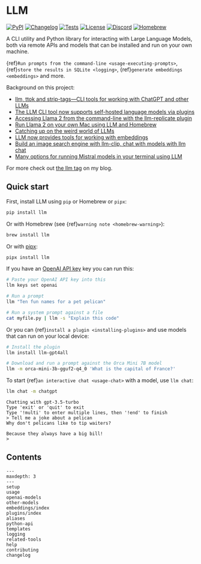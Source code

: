 # LLM

[![PyPI](https://img.shields.io/pypi/v/llm.svg)](https://pypi.org/project/llm/)
[![Changelog](https://img.shields.io/github/v/release/simonw/llm?include_prereleases&label=changelog)](https://llm.datasette.io/en/stable/changelog.html)
[![Tests](https://github.com/simonw/llm/workflows/Test/badge.svg)](https://github.com/simonw/llm/actions?query=workflow%3ATest)
[![License](https://img.shields.io/badge/license-Apache%202.0-blue.svg)](https://github.com/simonw/llm/blob/main/LICENSE)
[![Discord](https://img.shields.io/discord/823971286308356157?label=discord)](https://datasette.io/discord-llm)
[![Homebrew](https://img.shields.io/homebrew/installs/dy/llm?color=yellow&label=homebrew&logo=homebrew)](https://formulae.brew.sh/formula/llm)

A CLI utility and Python library for interacting with Large Language Models, both via remote APIs and models that can be installed and run on your own machine.

{ref}`Run prompts from the command-line <usage-executing-prompts>`, {ref}`store the results in SQLite <logging>`, {ref}`generate embeddings <embeddings>` and more.

Background on this project:
- [llm, ttok and strip-tags—CLI tools for working with ChatGPT and other LLMs](https://simonwillison.net/2023/May/18/cli-tools-for-llms/)
- [The LLM CLI tool now supports self-hosted language models via plugins](https://simonwillison.net/2023/Jul/12/llm/)
- [Accessing Llama 2 from the command-line with the llm-replicate plugin](https://simonwillison.net/2023/Jul/18/accessing-llama-2/)
- [Run Llama 2 on your own Mac using LLM and Homebrew](https://simonwillison.net/2023/Aug/1/llama-2-mac/)
- [Catching up on the weird world of LLMs](https://simonwillison.net/2023/Aug/3/weird-world-of-llms/)
- [LLM now provides tools for working with embeddings](https://simonwillison.net/2023/Sep/4/llm-embeddings/)
- [Build an image search engine with llm-clip, chat with models with llm chat](https://simonwillison.net/2023/Sep/12/llm-clip-and-chat/)
- [Many options for running Mistral models in your terminal using LLM](https://simonwillison.net/2023/Dec/18/mistral/)

For more check out [the llm tag](https://simonwillison.net/tags/llm/) on my blog.

## Quick start

First, install LLM using `pip` or Homebrew or `pipx`:

```bash
pip install llm
```
Or with Homebrew (see {ref}`warning note <homebrew-warning>`):
```bash
brew install llm
```
Or with [pipx](https://pypa.github.io/pipx/):
```bash
pipx install llm
```
If you have an [OpenAI API key](https://platform.openai.com/api-keys) key you can run this:
```bash
# Paste your OpenAI API key into this
llm keys set openai

# Run a prompt
llm "Ten fun names for a pet pelican"

# Run a system prompt against a file
cat myfile.py | llm -s "Explain this code"
```
Or you can {ref}`install a plugin <installing-plugins>` and use models that can run on your local device:
```bash
# Install the plugin
llm install llm-gpt4all

# Download and run a prompt against the Orca Mini 7B model
llm -m orca-mini-3b-gguf2-q4_0 'What is the capital of France?'
```
To start {ref}`an interactive chat <usage-chat>` with a model, use `llm chat`:
```bash
llm chat -m chatgpt
```
```
Chatting with gpt-3.5-turbo
Type 'exit' or 'quit' to exit
Type '!multi' to enter multiple lines, then '!end' to finish
> Tell me a joke about a pelican
Why don't pelicans like to tip waiters?

Because they always have a big bill!
>
```

## Contents

```{toctree}
---
maxdepth: 3
---
setup
usage
openai-models
other-models
embeddings/index
plugins/index
aliases
python-api
templates
logging
related-tools
help
contributing
changelog
```
